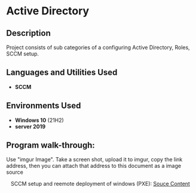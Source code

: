 <h1>Active Directory</h1>

<h2>Description</h2>
Project consists of sub categories of a configuring Active Directory, Roles, SCCM setup.
<br />


<h2>Languages and Utilities Used</h2>

- <b>SCCM</b> 

<h2>Environments Used </h2>

- <b>Windows 10</b> (21H2)
- <b>server 2019</b>

<h2>Program walk-through:</h2>
<p>Use "imgur Image". Take a screen shot, upload it to imgur, copy the link address, then you can attach that address to this document as a image source </p>


<p align="center">
SCCM setup and reemote deployment of windows (PXE): 
<a href="https://www.notion.so/SCCM-e6a66acc73dd4f6da537d0753bfa93d0?pvs=4">Souce Content</a>  
<br/>

<!-- <img src="" height="80%" width="80%" alt="SCCM setup"/> -->
<br />
<br />

</p>

<!--
 ```diff
- text in red
+ text in green
! text in orange
# text in gray
@@ text in purple (and bold)@@
```
--!>
